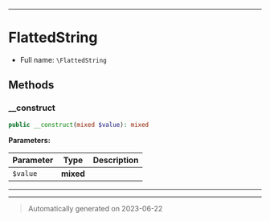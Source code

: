 ***

# FlattedString





* Full name: `\FlattedString`




## Methods


### __construct



```php
public __construct(mixed $value): mixed
```








**Parameters:**

| Parameter | Type | Description |
|-----------|------|-------------|
| `$value` | **mixed** |  |




***


***
> Automatically generated on 2023-06-22
